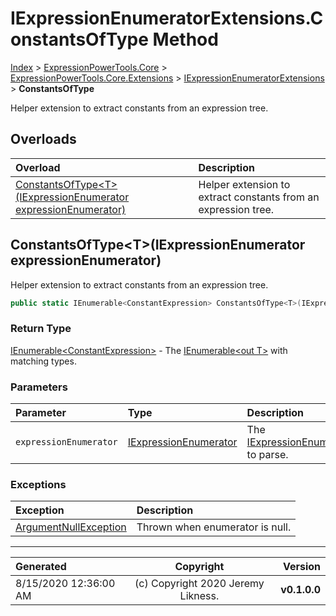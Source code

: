 ﻿# IExpressionEnumeratorExtensions.ConstantsOfType Method

[Index](../index.md) > [ExpressionPowerTools.Core](ExpressionPowerTools.Core.a.md) > [ExpressionPowerTools.Core.Extensions](ExpressionPowerTools.Core.Extensions.n.md) > [IExpressionEnumeratorExtensions](ExpressionPowerTools.Core.Extensions.IExpressionEnumeratorExtensions.cs.md) > **ConstantsOfType**

Helper extension to extract constants from an expression tree.

## Overloads

| Overload | Description |
| :-- | :-- |
| [ConstantsOfType&lt;T>(IExpressionEnumerator expressionEnumerator)](#constantsoftypetiexpressionenumerator-expressionenumerator) | Helper extension to extract constants from an expression tree. |
## ConstantsOfType&lt;T>(IExpressionEnumerator expressionEnumerator)

Helper extension to extract constants from an expression tree.

```csharp
public static IEnumerable<ConstantExpression> ConstantsOfType<T>(IExpressionEnumerator expressionEnumerator)
```

### Return Type

 [IEnumerable&lt;ConstantExpression>](https://docs.microsoft.com/dotnet/api/system.collections.generic.ienumerable-1)  - The [IEnumerable&lt;out T>](https://docs.microsoft.com/dotnet/api/system.collections.generic.ienumerable-1) with
            matching types.

### Parameters

| Parameter | Type | Description |
| :-- | :-- | :-- |
| `expressionEnumerator` | [IExpressionEnumerator](ExpressionPowerTools.Core.Signatures.IExpressionEnumerator.i.md) | The [IExpressionEnumerator](ExpressionPowerTools.Core.Signatures.IExpressionEnumerator.i.md) to parse. |

### Exceptions

| Exception | Description |
| :-- | :-- |
| [ArgumentNullException](https://docs.microsoft.com/dotnet/api/system.argumentnullexception) | Thrown when enumerator is null. |


---

| Generated | Copyright | Version |
| :-- | :-: | --: |
| 8/15/2020 12:36:00 AM | (c) Copyright 2020 Jeremy Likness. | **v0.1.0.0** |

